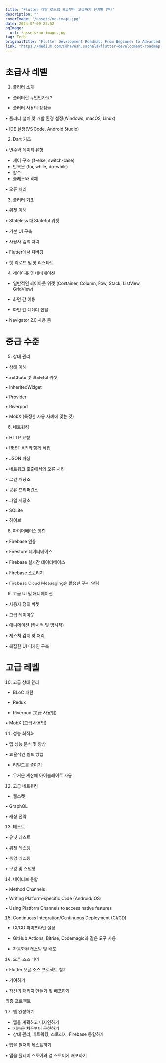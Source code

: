 ```yaml
---
title: "Flutter 개발 로드맵 초급부터 고급까지 단계별 안내"
description: ""
coverImage: "/assets/no-image.jpg"
date: 2024-07-09 22:52
ogImage:
  url: /assets/no-image.jpg
tag: Tech
originalTitle: "Flutter Development Roadmap: From Beginner to Advanced"
link: "https://medium.com/@bhavesh.sachala/flutter-development-roadmap-from-beginner-to-advanced-06e6f65116ad"
---
```


# 초급자 레벨

1. 플러터 소개

- 플러터란 무엇인가요?

- 플러터 사용의 장점들

<div class="content-ad"></div>

• 플러터 설치 및 개발 환경 설정(Windows, macOS, Linux)

• IDE 설정(VS Code, Android Studio)

2. Dart 기초

• 변수와 데이터 유형

<div class="content-ad"></div>

- 제어 구조 (if-else, switch-case)
- 반복문 (for, while, do-while)
- 함수
- 클래스와 객체

<div class="content-ad"></div>

• 오류 처리

3. 플러터 기초

• 위젯 이해

• Stateless 대 Stateful 위젯

<div class="content-ad"></div>

• 기본 UI 구축

• 사용자 입력 처리

• Flutter에서 디버깅

• 핫 리로드 및 핫 리스타트

<div class="content-ad"></div>

4. 레이아웃 및 네비게이션

- 일반적인 레이아웃 위젯 (Container, Column, Row, Stack, ListView, GridView)

- 화면 간 이동

- 화면 간 데이터 전달

<div class="content-ad"></div>

• Navigator 2.0 사용 중

# 중급 수준

5. 상태 관리

• 상태 이해

<div class="content-ad"></div>

• setState 및 Stateful 위젯

• InheritedWidget

• Provider

• Riverpod

<div class="content-ad"></div>

• MobX (특정한 사용 사례에 맞는 것)

6. 네트워킹

• HTTP 요청

• REST API와 함께 작업

<div class="content-ad"></div>

• JSON 파싱

• 네트워크 호출에서의 오류 처리

• 로컬 저장소

• 공유 프리퍼런스

<div class="content-ad"></div>

• 파일 저장소

• SQLite

• 하이브

8. 파이어베이스 통합

<div class="content-ad"></div>

• Firebase 인증

• Firestore 데이터베이스

• Firebase 실시간 데이터베이스

• Firebase 스토리지

<div class="content-ad"></div>

• Firebase Cloud Messaging을 활용한 푸시 알림

9. 고급 UI 및 애니메이션

• 사용자 정의 위젯

• 고급 레이아웃

<div class="content-ad"></div>

• 애니메이션 (암시적 및 명시적)

• 제스처 감지 및 처리

• 복잡한 UI 디자인 구축

# 고급 레벨

<div class="content-ad"></div>

10. 고급 상태 관리

- BLoC 패턴

- Redux

- Riverpod (고급 사용법)

<div class="content-ad"></div>

• MobX (고급 사용법)

11. 성능 최적화

• 앱 성능 분석 및 향상

• 효율적인 빌드 방법

<div class="content-ad"></div>

- 리빌드를 줄이기

- 무거운 계산에 아이솔레이트 사용

12. 고급 네트워킹

- 웹소켓

<div class="content-ad"></div>

• GraphQL

• 캐싱 전략

13. 테스트

• 유닛 테스트

<div class="content-ad"></div>

• 위젯 테스팅

• 통합 테스팅

• 모킹 및 스텁핑

14. 네이티브 통합

<div class="content-ad"></div>

• Method Channels

• Writing Platform-specific Code (Android/iOS)

• Using Platform Channels to access native features

15. Continuous Integration/Continuous Deployment (CI/CD)

<div class="content-ad"></div>

- CI/CD 파이프라인 설정

- GitHub Actions, Bitrise, Codemagic과 같은 도구 사용

- 자동화된 테스팅 및 배포

16. 오픈 소스 기여

<div class="content-ad"></div>

• Flutter 오픈 소스 프로젝트 찾기

• 기여하기

• 자신의 패키지 만들기 및 배포하기

최종 프로젝트

<div class="content-ad"></div>

17. 앱 완성하기

- 앱을 계획하고 디자인하기
- 기능을 처음부터 구현하기
- 상태 관리, 네트워킹, 스토리지, Firebase 통합하기

<div class="content-ad"></div>

• 앱을 철저히 테스트하기

• 앱을 플레이 스토어와 앱 스토어에 배포하기
